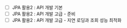 - [ ] JPA 활용2 : API 개발 기본
- [ ] JPA 활용2 : API 개발 고급 - 준비
- [ ] JPA 활용2 : API 개발 고급 - 지연 로딩과 조회 성능 최적화